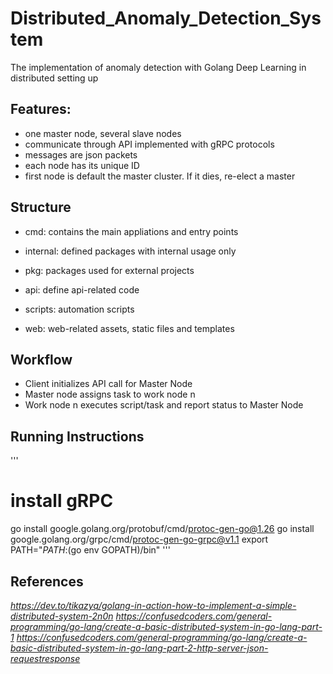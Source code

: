 # Distributed_Anomaly_Detection_System

The implementation of anomaly detection with Golang Deep Learning in distributed setting up

## Features:
- one master node, several slave nodes
- communicate through API implemented with gRPC protocols
- messages are json packets
- each node has its unique ID
- first node is default the master cluster. If it dies, re-elect a master

## Structure

- cmd: contains the main appliations and entry points

- internal: defined packages with internal usage only

- pkg: packages used for external projects

- api: define api-related code

- scripts: automation scripts

- web: web-related assets, static files and templates

## Workflow

- Client initializes API call for Master Node
- Master node assigns task to work node n
- Work node n executes script/task and report status to Master Node

## Running Instructions

'''
# install gRPC
go install google.golang.org/protobuf/cmd/protoc-gen-go@1.26
go install google.golang.org/grpc/cmd/protoc-gen-go-grpc@v1.1
export PATH="$PATH:$(go env GOPATH)/bin"
'''

## References

*https://dev.to/tikazyq/golang-in-action-how-to-implement-a-simple-distributed-system-2n0n*
*https://confusedcoders.com/general-programming/go-lang/create-a-basic-distributed-system-in-go-lang-part-1*
*https://confusedcoders.com/general-programming/go-lang/create-a-basic-distributed-system-in-go-lang-part-2-http-server-json-requestresponse*
